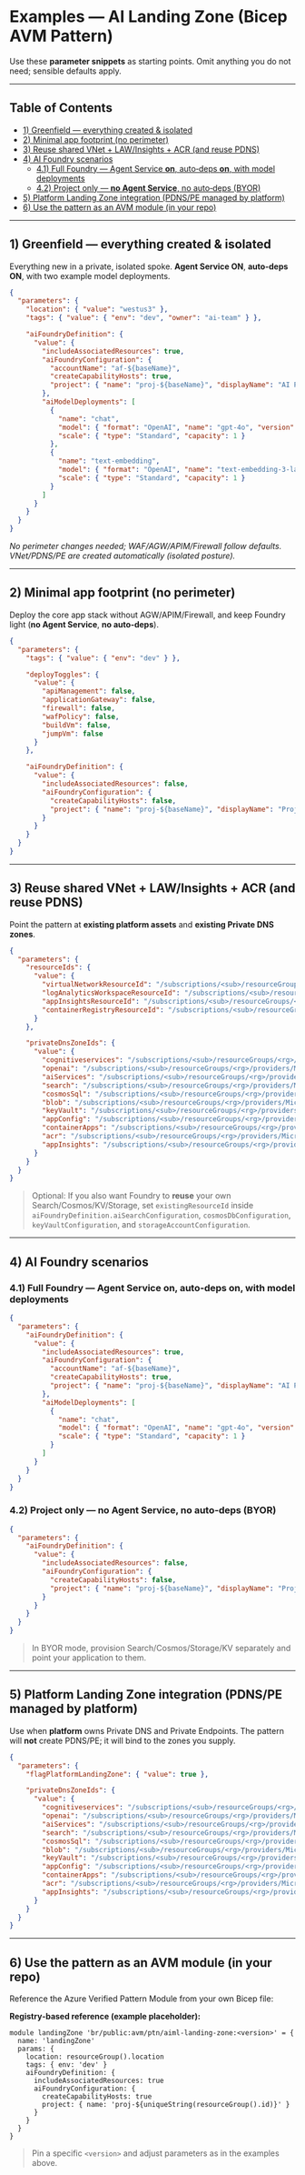 # Examples — AI Landing Zone (Bicep AVM Pattern)

Use these **parameter snippets** as starting points. Omit anything you do not need; sensible defaults apply.

---

## Table of Contents

* [1) Greenfield — everything created & isolated](#1-greenfield--everything-created--isolated)
* [2) Minimal app footprint (no perimeter)](#2-minimal-app-footprint-no-perimeter)
* [3) Reuse shared VNet + LAW/Insights + ACR (and reuse PDNS)](#3-reuse-shared-vnet--lawinsights--acr-and-reuse-pdns)
* [4) AI Foundry scenarios](#4-ai-foundry-scenarios)
  * [4.1) Full Foundry — Agent Service **on**, auto‑deps **on**, with model deployments](#41-full-foundry--agent-service-on-auto-deps-on-with-model-deployments)
  * [4.2) Project only — **no Agent Service**, no auto‑deps (BYOR)](#42-project-only--no-agent-service-no-auto-deps-byor)
* [5) Platform Landing Zone integration (PDNS/PE managed by platform)](#5-platform-landing-zone-integration-pdnspe-managed-by-platform)
* [6) Use the pattern as an AVM module (in your repo)](#6-use-the-pattern-as-an-avm-module-in-your-repo)

---

## 1) Greenfield — everything created & isolated

Everything new in a private, isolated spoke. **Agent Service ON**, **auto‑deps ON**, with two example model deployments.

```json
{
  "parameters": {
    "location": { "value": "westus3" },
    "tags": { "value": { "env": "dev", "owner": "ai-team" } },

    "aiFoundryDefinition": {
      "value": {
        "includeAssociatedResources": true,
        "aiFoundryConfiguration": {
          "accountName": "af-${baseName}",
          "createCapabilityHosts": true,
          "project": { "name": "proj-${baseName}", "displayName": "AI Project" }
        },
        "aiModelDeployments": [
          {
            "name": "chat",
            "model": { "format": "OpenAI", "name": "gpt-4o", "version": "2024-11-20" },
            "scale": { "type": "Standard", "capacity": 1 }
          },
          {
            "name": "text-embedding",
            "model": { "format": "OpenAI", "name": "text-embedding-3-large", "version": "1" },
            "scale": { "type": "Standard", "capacity": 1 }
          }
        ]
      }
    }
  }
}
```

*No perimeter changes needed; WAF/AGW/APIM/Firewall follow defaults. VNet/PDNS/PE are created automatically (isolated posture).*

---

## 2) Minimal app footprint (no perimeter)

Deploy the core app stack without AGW/APIM/Firewall, and keep Foundry light (**no Agent Service**, **no auto‑deps**).

```json
{
  "parameters": {
    "tags": { "value": { "env": "dev" } },

    "deployToggles": {
      "value": {
        "apiManagement": false,
        "applicationGateway": false,
        "firewall": false,
        "wafPolicy": false,
        "buildVm": false,
        "jumpVm": false
      }
    },

    "aiFoundryDefinition": {
      "value": {
        "includeAssociatedResources": false,
        "aiFoundryConfiguration": {
          "createCapabilityHosts": false,
          "project": { "name": "proj-${baseName}", "displayName": "Project Only" }
        }
      }
    }
  }
}
```

---

## 3) Reuse shared VNet + LAW/Insights + ACR (and reuse PDNS)

Point the pattern at **existing platform assets** and **existing Private DNS zones**.

```json
{
  "parameters": {
    "resourceIds": {
      "value": {
        "virtualNetworkResourceId": "/subscriptions/<sub>/resourceGroups/<rg>/providers/Microsoft.Network/virtualNetworks/<vnet>",
        "logAnalyticsWorkspaceResourceId": "/subscriptions/<sub>/resourceGroups/<rg>/providers/Microsoft.OperationalInsights/workspaces/<law>",
        "appInsightsResourceId": "/subscriptions/<sub>/resourceGroups/<rg>/providers/Microsoft.Insights/components/<appi>",
        "containerRegistryResourceId": "/subscriptions/<sub>/resourceGroups/<rg>/providers/Microsoft.ContainerRegistry/registries/<acr>"
      }
    },

    "privateDnsZoneIds": {
      "value": {
        "cognitiveservices": "/subscriptions/<sub>/resourceGroups/<rg>/providers/Microsoft.Network/privateDnsZones/privatelink.cognitiveservices.azure.com",
        "openai": "/subscriptions/<sub>/resourceGroups/<rg>/providers/Microsoft.Network/privateDnsZones/privatelink.openai.azure.com",
        "aiServices": "/subscriptions/<sub>/resourceGroups/<rg>/providers/Microsoft.Network/privateDnsZones/privatelink.services.ai.azure.com",
        "search": "/subscriptions/<sub>/resourceGroups/<rg>/providers/Microsoft.Network/privateDnsZones/privatelink.search.windows.net",
        "cosmosSql": "/subscriptions/<sub>/resourceGroups/<rg>/providers/Microsoft.Network/privateDnsZones/privatelink.documents.azure.com",
        "blob": "/subscriptions/<sub>/resourceGroups/<rg>/providers/Microsoft.Network/privateDnsZones/privatelink.blob.<region>.core.windows.net",
        "keyVault": "/subscriptions/<sub>/resourceGroups/<rg>/providers/Microsoft.Network/privateDnsZones/privatelink.vaultcore.azure.net",
        "appConfig": "/subscriptions/<sub>/resourceGroups/<rg>/providers/Microsoft.Network/privateDnsZones/privatelink.azconfig.io",
        "containerApps": "/subscriptions/<sub>/resourceGroups/<rg>/providers/Microsoft.Network/privateDnsZones/privatelink.<location>.azurecontainerapps.io",
        "acr": "/subscriptions/<sub>/resourceGroups/<rg>/providers/Microsoft.Network/privateDnsZones/privatelink.azurecr.io",
        "appInsights": "/subscriptions/<sub>/resourceGroups/<rg>/providers/Microsoft.Network/privateDnsZones/privatelink.applicationinsights.azure.com"
      }
    }
  }
}
```

> Optional: If you also want Foundry to **reuse** your own Search/Cosmos/KV/Storage, set `existingResourceId` inside `aiFoundryDefinition.aiSearchConfiguration`, `cosmosDbConfiguration`, `keyVaultConfiguration`, and `storageAccountConfiguration`.

---

## 4) AI Foundry scenarios

### 4.1) Full Foundry — Agent Service **on**, auto‑deps **on**, with model deployments

```json
{
  "parameters": {
    "aiFoundryDefinition": {
      "value": {
        "includeAssociatedResources": true,
        "aiFoundryConfiguration": {
          "accountName": "af-${baseName}",
          "createCapabilityHosts": true,
          "project": { "name": "proj-${baseName}", "displayName": "AI Project" }
        },
        "aiModelDeployments": [
          {
            "name": "chat",
            "model": { "format": "OpenAI", "name": "gpt-4o", "version": "2024-11-20" },
            "scale": { "type": "Standard", "capacity": 1 }
          }
        ]
      }
    }
  }
}
```

### 4.2) Project only — **no Agent Service**, no auto‑deps (BYOR)

```json
{
  "parameters": {
    "aiFoundryDefinition": {
      "value": {
        "includeAssociatedResources": false,
        "aiFoundryConfiguration": {
          "createCapabilityHosts": false,
          "project": { "name": "proj-${baseName}", "displayName": "Project Only" }
        }
      }
    }
  }
}
```

> In BYOR mode, provision Search/Cosmos/Storage/KV separately and point your application to them.

---

## 5) Platform Landing Zone integration (PDNS/PE managed by platform)

Use when **platform** owns Private DNS and Private Endpoints. The pattern will **not** create PDNS/PE; it will bind to the zones you supply.

```json
{
  "parameters": {
    "flagPlatformLandingZone": { "value": true },

    "privateDnsZoneIds": {
      "value": {
        "cognitiveservices": "/subscriptions/<sub>/resourceGroups/<rg>/providers/Microsoft.Network/privateDnsZones/privatelink.cognitiveservices.azure.com",
        "openai": "/subscriptions/<sub>/resourceGroups/<rg>/providers/Microsoft.Network/privateDnsZones/privatelink.openai.azure.com",
        "aiServices": "/subscriptions/<sub>/resourceGroups/<rg>/providers/Microsoft.Network/privateDnsZones/privatelink.services.ai.azure.com",
        "search": "/subscriptions/<sub>/resourceGroups/<rg>/providers/Microsoft.Network/privateDnsZones/privatelink.search.windows.net",
        "cosmosSql": "/subscriptions/<sub>/resourceGroups/<rg>/providers/Microsoft.Network/privateDnsZones/privatelink.documents.azure.com",
        "blob": "/subscriptions/<sub>/resourceGroups/<rg>/providers/Microsoft.Network/privateDnsZones/privatelink.blob.<region>.core.windows.net",
        "keyVault": "/subscriptions/<sub>/resourceGroups/<rg>/providers/Microsoft.Network/privateDnsZones/privatelink.vaultcore.azure.net",
        "appConfig": "/subscriptions/<sub>/resourceGroups/<rg>/providers/Microsoft.Network/privateDnsZones/privatelink.azconfig.io",
        "containerApps": "/subscriptions/<sub>/resourceGroups/<rg>/providers/Microsoft.Network/privateDnsZones/privatelink.<location>.azurecontainerapps.io",
        "acr": "/subscriptions/<sub>/resourceGroups/<rg>/providers/Microsoft.Network/privateDnsZones/privatelink.azurecr.io",
        "appInsights": "/subscriptions/<sub>/resourceGroups/<rg>/providers/Microsoft.Network/privateDnsZones/privatelink.applicationinsights.azure.com"
      }
    }
  }
}
```

---

## 6) Use the pattern as an AVM module (in your repo)

Reference the Azure Verified Pattern Module from your own Bicep file:

**Registry‑based reference (example placeholder):**

```bicep
module landingZone 'br/public:avm/ptn/aiml-landing-zone:<version>' = {
  name: 'landingZone'
  params: {
    location: resourceGroup().location
    tags: { env: 'dev' }
    aiFoundryDefinition: {
      includeAssociatedResources: true
      aiFoundryConfiguration: {
        createCapabilityHosts: true
        project: { name: 'proj-${uniqueString(resourceGroup().id)}' }
      }
    }
  }
}
```

> Pin a specific `<version>` and adjust parameters as in the examples above.
